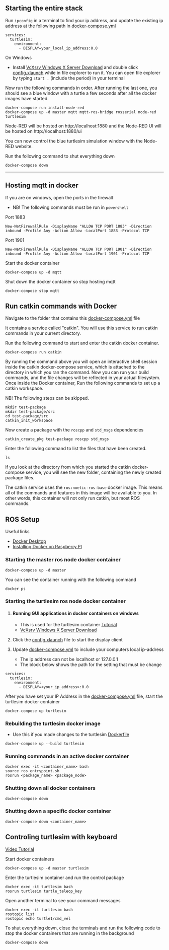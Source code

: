 ## Starting the entire stack
Run ```ipconfig``` in a terminal to find your ip address, and update the
existing ip address at the following path in [docker-compose.yml](docker-compose.yml)
```
services:
  turtlesim:
    environment:
      - DISPLAY=your_local_ip_address:0.0
```
On Windows
- Install [VcXsrv Windows X Server Download](https://sourceforge.net/projects/vcxsrv/) and double click [config.xlaunch](config.xlaunch) while in file explorer to run it. You can open file explorer by typing ```start .``` (include the period) in your terminal

Now run the following commands in order. After running the last one, you should see a blue window with a turtle a few seconds after all the docker images have started.
```
docker-compose run install-node-red
docker-compose up -d master mqtt mqtt-ros-bridge rosserial node-red turtlesim
```
Node-RED will be hosted on http://localhost:1880 and the Node-RED UI will be hosted on http://localhost:1880/ui

You can now control the blue turtlesim simulation window with the Node-RED website.

Run the following command to shut everything down
```
docker-compose down
```
---

## Hosting mqtt in docker

If you are on windows, open the ports in the firewall
   * NB! The following commands must be run in ```powershell```

Port 1883

```
New-NetFirewallRule -DisplayName "ALLOW TCP PORT 1883" -Direction inbound -Profile Any -Action Allow -LocalPort 1883 -Protocol TCP
```

Port 1901

```
New-NetFirewallRule -DisplayName "ALLOW TCP PORT 1901" -Direction inbound -Profile Any -Action Allow -LocalPort 1901 -Protocol TCP
```

Start the docker container

```
docker-compose up -d mqtt
```

Shut down the docker container so stop hosting mqtt

```
docker-compose stop mqtt
```

## Run catkin commands with Docker
Navigate to the folder that contains this [docker-compose.yml](./docker-compose.yml) file

It contains a service called "catkin". You will use this service to run catkin commands in your current directory.

Run the following command to start and enter the catkin docker container.
```
docker-compose run catkin
```

By running the command above you will open an interactive shell
session inside the catkin docker-compose service, which is attached to
the directory in which you ran the command. Now you can run your
build commands, and the file changes will be reflected in your
actual filesystem. Once inside the Docker container, Run the
following commands to set up a catkin workspace.

NB! The following steps can be skipped.

```
mkdir test-package
mkdir test-package/src
cd test-package/src
catkin_init_workspace
```

Now create a package with the `roscpp` and `std_msgs` dependencies

```
catkin_create_pkg test-package roscpp std_msgs
```
Enter the following command to list the files that have been created.
```
ls
```

If you look at the directory from which you started the catkin docker-compose service, you will see the new folder, containing the newly created package files.

The catkin service uses the ```ros:noetic-ros-base``` docker image. This means all of the commands and features in this image will be available to you. In other words, this container will not only run catkin, but most ROS commands.

## ROS Setup

Useful links

- [Docker Desktop](https://www.docker.com/products/docker-desktop/)
- [Installing Docker on Raspberry PI](https://www.jfrog.com/connect/post/install-docker-compose-on-raspberry-pi/)

### Starting the master ros node docker container

```
docker-compose up -d master
```

You can see the container running with the following command

```
docker ps
```

### Starting the turtlesim ros node docker container

1. #### Running GUI applications in docker containers on windows
   - This is used for the turtlesim container [Tutorial](https://jack-kawell.com/2019/09/11/setting-up-ros-in-windows-through-docker/)
   - [VcXsrv Windows X Server Download](https://sourceforge.net/projects/vcxsrv/)
2. Click the [config.xlaunch](config.xlaunch) file to start the display client

3. Update [docker-compose.yml](docker-compose.yml) to include your computers local ip-address
   - The ip address can not be localhost or 127.0.0.1
   - The block below shows the path for the setting that must be change

```
services:
  turtlesim:
    environment:
      - DISPLAY=<your_ip_address>:0.0
```

After you have set your IP Address in the [docker-compose.yml](docker-compose.yml) file, start the turtlesim docker container

```
docker-compose up turtlesim
```

### Rebuilding the turtlesim docker image

- Use this if you made changes to the turtlesim [Dockerfile](dockerfiles/turtlesim/Dockerfile)

```
docker-compose up --build turtlesim
```

### Running commands in an active docker container

```
docker exec -it <container_name> bash
source ros_entrypoint.sh
rosrun <package_name> <package_node>
```

### Shutting down all docker containers

```
docker-compose down
```

### Shutting down a specific docker container

```
docker-compose down <container_name>
```

## Controling turtlesim with keyboard

[Video Tutorial](https://www.youtube.com/watch?v=PlS6YCu5CT4)

Start docker containers

```
docker-compose up -d master turtlesim
```

Enter the turtlesim container and run the control package

```
docker exec -it turtlesim bash
rosrun turtlesim turtle_teleop_key
```

Open another terminal to see your command messages

```
docker exec -it turtlesim bash
rostopic list
rostopic echo turtle1/cmd_vel
```

To shut everything down, close the terminals and run the following code to stop the docker containers that are running in the background

```
docker-compose down
```
